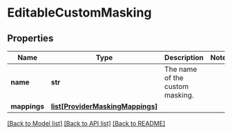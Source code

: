# EditableCustomMasking

## Properties
Name | Type | Description | Notes
------------ | ------------- | ------------- | -------------
**name** | **str** | The name of the custom masking. | 
**mappings** | [**list[ProviderMaskingMappings]**](ProviderMaskingMappings.md) |  | 

[[Back to Model list]](../README.md#documentation-for-models) [[Back to API list]](../README.md#documentation-for-api-endpoints) [[Back to README]](../README.md)

